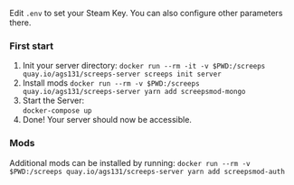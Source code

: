 Edit `.env` to set your Steam Key. You can also configure other parameters there.

### First start
1. Init your server directory: 
  ```docker run --rm -it -v $PWD:/screeps quay.io/ags131/screeps-server screeps init server```
2. Install mods
  ```docker run --rm -v $PWD:/screeps quay.io/ags131/screeps-server yarn add screepsmod-mongo```
3. Start the Server:  
```docker-compose up```
4. Done! Your server should now be accessible.

### Mods
Additional mods can be installed by running:
```docker run --rm -v $PWD:/screeps quay.io/ags131/screeps-server yarn add screepsmod-auth```